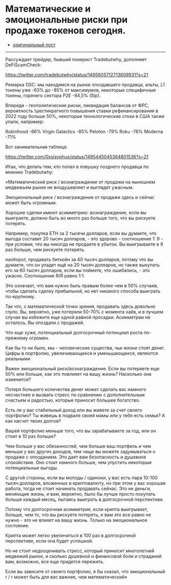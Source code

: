 # Математические и эмоциональные риски при продаже токенов сегодня.
- [оригинальный пост](https://t.me/Defiscamcheck/2464)
---

Рассуждает трейдер, бывший покерист Tradebutwhy, дополняет DeFiScamCheck:

https://twitter.com/tradebutwhy/status/1495605712713809931?s=21

Ремарка DSC: мы находимся на рынке опоздавшего продавца, альты, L1 токены уже -63% до -85% от максимумов, некоторые специфичные токены, горячего сектора P2E -94,5% (Slp). 

Впереди - геополитические риски, ликвидация балансов от ФРС, вероятность !шестикратного повышения ставки рефинансирования в 2022 году больше 50%, некоторые технологические стоки в США также упали, например:

Robinhood -86%
Virgin Galactics -85%
Peloton -79%
Roku -78%
Moderna -71%

Вот занимательная таблица:

https://twitter.com/0xsisyphus/status/1495445045364801536?s=21

Итак, что делать тем, кто попал в ловушку позднего продавца по мнению Tradebutwhy:

«Математический риск / вознаграждение от продажи на нынешнем медвежьем рынке не воодушевляет и выглядит ужасным.

Эмоциональный риск / вознаграждение от продажи здесь и сейчас может быть огромным.

Хорошие сделки имеют асимметрию: вознаграждение, если вы выиграете, должно быть во много раз больше того, что вы рискуете потерять.

Например, покупка ETH за 2 тысячи долларов, если вы думаете, что выгода составит 20 тысяч долларов, - это здорово - соотношение 1: 9 - при условии, что вы никогда не продаете в убыток. Вы выигрываете в 9 раз больше, чем рискуете потерять.

наоборот, продавать биткойн за 40 тысяч долларов, потому что вы думаете, что он упадет ещё на 20 тысяч долларов, но также выкупать его за 60 тысяч долларов, если вы поймете, что ошибались, - это ужасно. Соотношение R/R равно 1:1.

Это означает, что вам нужно быть правым более чем в 50% случаев, чтобы сделать сделку прибыльной, но нет никакого способа выиграть  по-крупному. 

Так что, с математической точки зрения, продавать здесь довольно глупо. Вы, вероятно, уже потеряли 50-70% с момента хаёв, и в лучшем случае вы избежите еще одной равной просадки. Асимметрии не осталось. Вы опоздали с продажей.

Что еще хуже, потенциальный долгосрочный потенциал роста по-прежнему огромен.

Как бы то ни было, мы - человеческие существа, чьи жизни стоят денег. Цифры в портфолио, увеличивающееся и уменьшающееся, являются реальными 

Важен эмоциональный риск/вознаграждение. Если вы потеряете еще 50% или больше, как это повлияет на вашу жизнь? Насколько она изменится?

Потеря большего количества денег может сделать вас намного несчастнее и вызвать стресс по сравнению с дополнительным счастьем и радостью, которые приносит большее богатство.

Есть ли у вас стабильный доход или вы живете за счет своего портфолио? Ты живешь в подвале своей мамы или у тебя есть семья? А как насчет твоих долгов?

Вашей портфолио меньше того, что вы зарабатываете за год, или он стоит в 10 раз больше?

Чем больше у вас обязанностей, чем больше ваш портфель и чем меньше у вас других доходов, тем чаще вы можете задумываться о продаже с опозданием. Это дает вам безопасность и душевное спокойствие. Оно стоит намного больше, чем упустить некоторые потенциальные выгоды.

С другой стороны, если вы молоды / одиноки, у вас есть пара 10-100 тысяч долларов, вложенных в криптовалюту, но при этом у вас хорошая работа, тогда не стоит начинать продавать сейчас. Это не деньги, меняющие жизнь, и вам, вероятно, было бы лучше просто покупать больше каждый месяц, пытаясь выиграть в долгосрочной перспективе.

Потому что долгосрочная асимметрия, если крипта выигрывает, больше, чем то, что вы рискуете потерять, и вам это все равно не нужно - это не влияет на вашу жизнь. Только на эмоциональное состояние.

Крипта может легко увеличиться в 100 раз в долгосрочной перспективе, если она будет успешной.

Но не стоит недооценивать стресс, который приносит многолетний медвежий рынок, и сколько душевной и финансовой боли и страданий вам, возможно, все еще придется пережить.

Если вы зависите от своего портфолио, я бы сказал, что эмоциональный r / r может быть для вас важнее, чем математический»